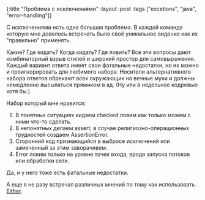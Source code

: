 {:title "Проблема с исключениями"
 :layout :post
 :tags  ["excetions", "java", "error-handling"]}

С исключениями есть одна большая проблема. В каждой команде которую мне довелось встречать было своё уникальное видение как их "правильно" применять.

Какие? Где кидать? Когда кидать? Где ловить? Все эти вопросы дают комбинаторный взрыв стилей и широкий простор для самовыражения. Каждый вариант ответа имеет свои фатальные недостатки, но их можно и проигнорировать для любимого набора. Носители альтернативного набора ответов обрекают всех окружающих на вечные муки и должны немедленно высылаться прямиком в ад. (Ну или в недельное кодревью хотя бы.)

Набор который мне нравится:

1. В понятных ситуациях кидаем checked ловим как только можем с ними что-то сделать.
2. В непонятных делаем assert, в случае религиозно-операционных трудностей создаем AssertionError.
3. Сторонний код признающийся в выбросе исключений или замеченный за этим заворачивем.
4. Error ловим только на уровне точек входа, вроде запуска потоков или обработки сети.

Да, и у него тоже есть фатальные недостатки.

А еще я не разу встречал различных мнений по тому как использовать [Either](https://www.scala-lang.org/api/2.9.3/scala/Either.html).
